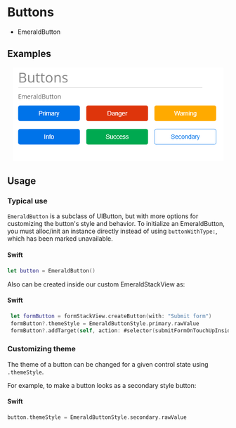 # Buttons
<ul class="icon-list">
  <li class="icon-list-item icon-list-item--spec">EmeraldButton</li>
</ul>

## Examples
<p align="center"><img src="https://github.com/cebroker/emerald-ios/blob/develop/Resources/Images/Buttons.PNG" /></p>

## Usage
### Typical use

`EmeraldButton` is a subclass of UIButton, but with more options for customizing the button's style and
behavior. To initialize an EmeraldButton, you must alloc/init an instance directly instead of using
`buttonWithType:`, which has been marked unavailable.

#### Swift
```swift
let button = EmeraldButton()
```

Also can be created inside our custom EmeraldStackView as:

#### Swift
```swift
 let formButton = formStackView.createButton(with: "Submit form")
 formButton?.themeStyle = EmeraldButtonStyle.primary.rawValue
 formButton?.addTarget(self, action: #selector(submitFormOnTouchUpInside(_:)), for: .touchUpInside)
```

### Customizing theme

The theme of a button can be changed for a given control state using `.themeStyle`.

For example, to make a button looks as a secondary style button:

#### Swift
```swift
button.themeStyle = EmeraldButtonStyle.secondary.rawValue
```
